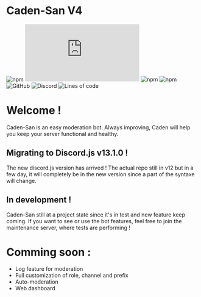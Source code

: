 # Caden-San V4

![npm](https://img.shields.io/npm/v/npm)
![npm](https://img.shields.io/npm/v/discord.js?color=%239c7aec&label=discord.js)
![npm](https://img.shields.io/npm/v/mongoose?color=4CFF37&label=Mongoose)
![npm](https://img.shields.io/npm/v/moment?color=43EEEE&label=moment)
![GitHub](https://img.shields.io/github/license/CadenEras/Caden-San_V3?color=blueviolet)
![Discord](https://img.shields.io/discord/862476312568004668?label=Discord)
![Lines of code](https://img.shields.io/tokei/lines/github/CadenEras/Caden-San_V3?color=%23F29F33)

# Welcome !

Caden-San is an easy moderation bot. Always improving, Caden will help you keep your server functional and healthy.

## Migrating to Discord.js v13.1.0 !
 
The new discord.js version has arrived ! The actual repo still in v12 but in a few day, it will completely be in the new version since a part of the syntaxe will change.

## In development !

Caden-San still at a project state since it's in test and new feature keep coming. If you want to see or use the bot features, feel free to join the maintenance server, where tests are performing !

# Comming soon :
 
 - Log feature for moderation
 - Full customization of role, channel and prefix
 - Auto-moderation
 - Web dashboard

